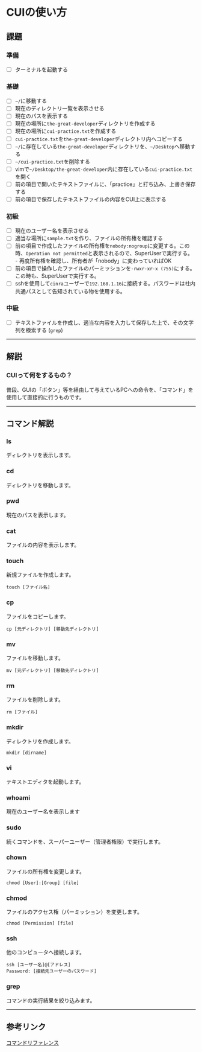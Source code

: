 # CUIの使い方

## 課題

### 準備

- [ ] ターミナルを起動する

### 基礎

- [ ] `~/`に移動する
- [ ] 現在のディレクトリ一覧を表示させる
- [ ] 現在のパスを表示する
- [ ] 現在の場所に`the-great-developer`ディレクトリを作成する
- [ ] 現在の場所に`cui-practice.txt`を作成する
- [ ] `cui-practice.txt`を`the-great-developer`ディレクトリ内へコピーする
- [ ] `~/`に存在している`the-great-developer`ディレクトリを、`~/Desktop`へ移動する
- [ ] `~/cui-practice.txt`を削除する
- [ ] vimで`~/Desktop/the-great-developer`内に存在している`cui-practice.txt`を開く
- [ ] 前の項目で開いたテキストファイルに、「practice」と打ち込み、上書き保存する
- [ ] 前の項目で保存したテキストファイルの内容をCUI上に表示する

### 初級

- [ ] 現在のユーザー名を表示させる
- [ ] 適当な場所に`sample.txt`を作り、ファイルの所有権を確認する
- [ ] 前の項目で作成したファイルの所有権を`nobody:nogroup`に変更する。この時、`Operation not permitted`と表示されるので、SuperUserで実行する。
      - 再度所有権を確認し、所有者が「nobody」に変わっていればOK
- [ ] 前の項目で操作したファイルのパーミッションを`-rwxr-xr-x (755)`にする。この時も、SuperUserで実行する。
- [ ] sshを使用して`cinra`ユーザーで`192.168.1.16`に接続する。パスワードは社内共通パスとして告知されている物を使用する。

### 中級
- [ ] テキストファイルを作成し、適当な内容を入力して保存した上で、その文字列を検索する (`grep`)

---

## 解説

### CUIって何をするもの？

普段、GUIの「ボタン」等を経由して与えているPCへの命令を、「コマンド」を使用して直接的に行うものです。

---

## コマンド解説

### ls

ディレクトリを表示します。

### cd

ディレクトリを移動します。

### pwd

現在のパスを表示します。

### cat

ファイルの内容を表示します。

### touch

新規ファイルを作成します。

```
touch [ファイル名]
```

### cp

ファイルをコピーします。

```
cp [元ディレクトリ] [移動先ディレクトリ]
```

### mv

ファイルを移動します。

```
mv [元ディレクトリ] [移動先ディレクトリ]
```

### rm

ファイルを削除します。

```
rm [ファイル]
```

### mkdir

ディレクトリを作成します。

```
mkdir [dirname]
```

### vi

テキストエディタを起動します。

### whoami

現在のユーザー名を表示します

### sudo

続くコマンドを、スーパーユーザー（管理者権限）で実行します。

### chown

ファイルの所有権を変更します。

```
chmod [User]:[Group] [file]
```

### chmod

ファイルのアクセス権（パーミッション）を変更します。

```
chmod [Permission] [file]
```

### ssh

他のコンピュータへ接続します。

```
ssh [ユーザー名]@[アドレス]
Password: [接続先ユーザーのパスワード]
```

### grep

コマンドの実行結果を絞り込みます。

---

## 参考リンク

[コマンドリファレンス](https://webkaru.net/linux/command-reference/)